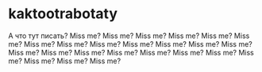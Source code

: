 # kaktootrabotaty
А что тут писать?
Miss me?
Miss me?
Miss me?
Miss me?
Miss me?
Miss me?
Miss me?
Miss me?
Miss me?
Miss me?
Miss me?
Miss me?
Miss me?
Miss me?
Miss me?
Miss me?
Miss me?
Miss me?
Miss me?
Miss me?
Miss me?
Miss me?
Miss me?
Miss me?
